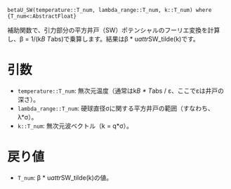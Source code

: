 ```
betaU_SW(temperature::T_num, lambda_range::T_num, k::T_num) where {T_num<:AbstractFloat}
```

補助関数で、引力部分の平方井戸（SW）ポテンシャルのフーリエ変換を計算し、β = 1/(k*B T*abs)で乗算します。結果はβ * u*attr*SW_tilde(k)です。

# 引数

  * `temperature::T_num`: 無次元温度（通常はk*B * T*abs / ε、ここでεは井戸の深さ）。
  * `lambda_range::T_num`: 硬球直径σに関する平方井戸の範囲（すなわち、λ*σ）。
  * `k::T_num`: 無次元波ベクトル（k = q*σ）。

# 戻り値

  * `T_num`: β * u*attr*SW_tilde(k)の値。
